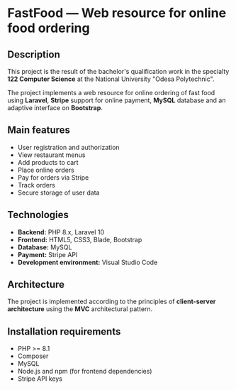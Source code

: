 # FastFood — Web resource for online food ordering

## Description

This project is the result of the bachelor's qualification work in the specialty **122 Computer Science** at the National University "Odesa Polytechnic".

The project implements a web resource for online ordering of fast food using **Laravel**, **Stripe** support for online payment, **MySQL** database and an adaptive interface on **Bootstrap**.

## Main features

- User registration and authorization
- View restaurant menus
- Add products to cart
- Place online orders
- Pay for orders via Stripe
- Track orders
- Secure storage of user data

## Technologies

- **Backend:** PHP 8.x, Laravel 10
- **Frontend:** HTML5, CSS3, Blade, Bootstrap
- **Database:** MySQL
- **Payment:** Stripe API
- **Development environment:** Visual Studio Code

## Architecture

The project is implemented according to the principles of **client-server architecture** using the **MVC** architectural pattern.

## Installation requirements

- PHP >= 8.1
- Composer
- MySQL
- Node.js and npm (for frontend dependencies)
- Stripe API keys
